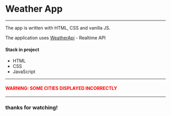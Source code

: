﻿<h1>Weather App</h1>
<hr style="margin-bottom: 10px;">
<p>The app is written with HTML, CSS and vanilla JS.</p>
<span style="margin-bottom: 10px;">The application uses <a href="https://www.weatherapi.com/">WeatherApi</a> - Realtime API<span>
<h4>Stack in project</h4>
<ul>
    <li>HTML</li>
    <li>CSS</li>
    <li>JavaScript</li>
</ul>
<hr>
<h4 style="color: red">WARNING: SOME CITIES DISPLAYED INCORRECTLY</h4>
<hr>
<h3>thanks for watching!</h3>
